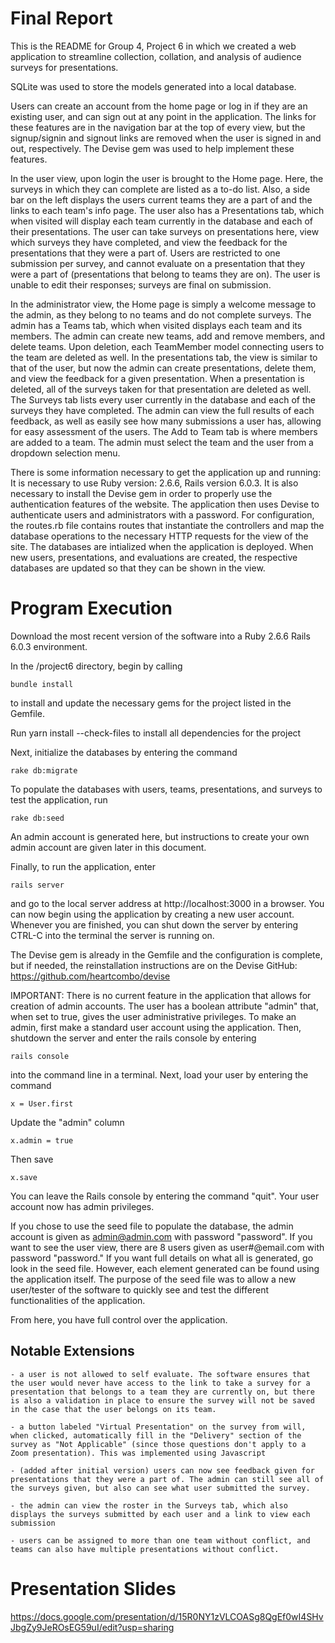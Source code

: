 # Final Report

This is the README for Group 4, Project 6 in which we created a web application to streamline collection, collation, and analysis of audience surveys for presentations.

SQLite was used to store the models generated into a local database.

Users can create an account from the home page or log in if they are an existing user, and can sign out at any point in the application. The links for these features are in the navigation bar at the top of every view, but the signup/signin and signout links are removed when the user is signed in and out, respectively. The Devise gem was used to help implement these features.

In the user view, upon login the user is brought to the Home page. Here, the surveys in which they can complete are listed as a to-do list. Also, a side bar on the left displays the users current teams they are a part of and the links to each team's info page. The user also has a Presentations tab, which when visited will display each team currently in the database and each of their presentations. The user can take surveys on presentations here, view which surveys they have completed, and view the feedback for the presentations that they were a part of. Users are restricted to one submission per survey, and cannot evaluate on a presentation that they were a part of (presentations that belong to teams they are on). The user is unable to edit their responses; surveys are final on submission.


In the administrator view, the Home page is simply a welcome message to the admin, as they belong to no teams and do not complete surveys. The admin has a Teams tab, which when visited displays each team and its members. The admin can create new teams, add and remove members, and delete teams. Upon deletion, each TeamMember model connecting users to the team are deleted as well. In the presentations tab, the view is similar to that of the user, but now the admin can create presentations, delete them, and view the feedback for a given presentation. When a presentation is deleted, all of the surveys taken for that presentation are deleted as well. The Surveys tab lists every user currently in the database and each of the surveys they have completed. The admin can view the full results of each feedback, as well as easily see how many submissions a user has, allowing for easy assessment of the users. The Add to Team tab is where members are added to a team. The admin must select the team and the user from a dropdown selection menu.

There is some information necessary to get the application up and running:
It is necessary to use Ruby version: 2.6.6, Rails version 6.0.3. It is also necessary to install the Devise gem in order to properly use the authentication features of the website. The application then uses Devise to authenticate users and administrators with a password. For configuration, the routes.rb file contains routes that instantiate the controllers and map the database operations to the necessary HTTP requests for the view of the site. The databases are intialized when the application is deployed. When new users, presentations, and evaluations are created, the respective databases are updated so that they can be shown in the view. 

# Program Execution

Download the most recent version of the software into a Ruby 2.6.6 Rails 6.0.3 environment.

In the /project6 directory, begin by calling

    bundle install

to install and update the necessary gems for the project listed in the Gemfile.

Run 
    yarn install --check-files
to install all dependencies for the project

Next, initialize the databases by entering the command

    rake db:migrate

To populate the databases with users, teams, presentations, and surveys to test the application, run
    
    rake db:seed

An admin account is generated here, but instructions to create your own admin account are given later in this document.

Finally, to run the application, enter

    rails server

and go to the local server address at http://localhost:3000 in a browser. You can now begin using the application by creating a new user account. Whenever you are finished, you can shut down the server by entering CTRL-C into the terminal the server is running on. 

The Devise gem is already in the Gemfile and the configuration is complete, but if needed, the reinstallation instructions are on the Devise GitHub: https://github.com/heartcombo/devise 

IMPORTANT: There is no current feature in the application that allows for creation of admin accounts. The user has a boolean attribute "admin" that, when set to true, gives the user administrative privileges. To make an admin, first make a standard user account using the application. Then, shutdown the server and enter the rails console by entering

    rails console

into the command line in a terminal. Next, load your user by entering the command

    x = User.first

Update the "admin" column

    x.admin = true

Then save

    x.save

You can leave the Rails console by entering the command "quit".
Your user account now has admin privileges.

If you chose to use the seed file to populate the database, the admin account is given as admin@admin.com with password "password". If you want to see the user view, there are 8 users given as user#@email.com with password "password." If you want full details on what all is generated, go look in the seed file. However, each element generated can be found using the application itself. The purpose of the seed file was to allow a new user/tester of the software to quickly see and test the different functionalities of the application.

From here, you have full control over the application.

## Notable Extensions
    - a user is not allowed to self evaluate. The software ensures that the user would never have access to the link to take a survey for a presentation that belongs to a team they are currently on, but there is also a validation in place to ensure the survey will not be saved in the case that the user belongs on its team.

    - a button labeled "Virtual Presentation" on the survey from will, when clicked, automatically fill in the "Delivery" section of the survey as "Not Applicable" (since those questions don't apply to a Zoom presentation). This was implemented using Javascript

    - (added after initial version) users can now see feedback given for presentations that they were a part of. The admin can still see all of the surveys given, but also can see what user submitted the survey.

    - the admin can view the roster in the Surveys tab, which also displays the surveys submitted by each user and a link to view each submission

    - users can be assigned to more than one team without conflict, and teams can also have multiple presentations without conflict.

# Presentation Slides
https://docs.google.com/presentation/d/15R0NY1zVLCOASg8QgEf0wI4SHvJbgZy9JeROsEG59uI/edit?usp=sharing
